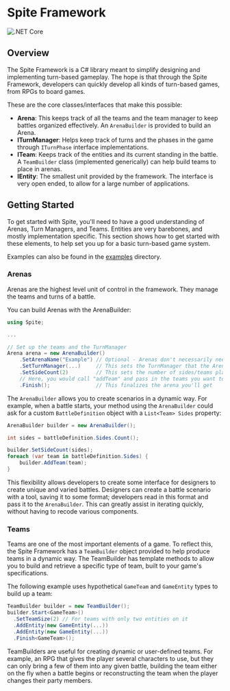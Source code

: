 # Spite Framework
![.NET Core](https://github.com/greenstack/spite-framework/workflows/.NET%20Core/badge.svg)

## Overview
The Spite Framework is a C# library meant to simplify designing and implementing turn-based gameplay. The hope is that through the Spite 
Framework, developers can quickly develop all  kinds of turn-based games, from RPGs to board games.

These are the core classes/interfaces that make this possible:
 - **Arena**: This keeps track of all the teams and the team manager to keep battles organized effectively. An `ArenaBuilder` is provided to build an Arena.
 - **ITurnManager**: Helps keep track of turns and the phases in the game through `ITurnPhase` interface implementations.
 - **ITeam**: Keeps track of the entities and its current standing in the battle. A `TeamBuilder` class (implemented generically) can help build teams to place in arenas.
 - **IEntity**: The smallest unit provided by the framework. The interface is very open ended, to allow for a large number of applications.
 
## Getting Started
To get started with Spite, you'll need to have a good understanding of Arenas, Turn Managers, and Teams. Entities are very barebones, and mostly implementation specific. This section shows how to get started with these elements, to help set you up for a basic turn-based game system.

Examples can also be found in the [examples](examples) directory.
 
### Arenas
Arenas are the highest level unit of control in the framework. They manage the teams and turns of a battle.
 
You can build Arenas with the ArenaBuilder:
```csharp
using Spite;

...

// Set up the teams and the TurnManager
Arena arena = new ArenaBuilder()
    .SetArenaName("Example") // Optional - Arenas don't necessarily need names
    .SetTurnManager(...)     // This sets the TurnManager that the Arena will use to manage the battle
    .SetSideCount(2)         // This sets the number of sides/teams playing in the game
    // Here, you would call "addTeam" and pass in the teams you want to add
    .Finish();               // This finalizes the arena you'll get
```
The `ArenaBuilder` allows you to create scenarios in a dynamic way. For example, when a battle starts, your method using the `ArenaBuilder` could
ask for a custom `BattleDefinition` object with a `List<Team> Sides` property:
```csharp
ArenaBuilder builder = new ArenaBuilder();

int sides = battleDefinition.Sides.Count();

builder.SetSideCount(sides);
foreach (var team in battleDefinition.Sides) {
    builder.AddTeam(team);
}
```
This flexibility allows developers to create some interface for designers to create unique and varied battles. Designers can create a battle scenario with a tool, saving it to some format; developers read in this format and pass it to the `ArenaBuilder`. This can greatly assist in iterating quickly, without having to recode various components.

### Teams
Teams are one of the most important elements of a game. To reflect this, the Spite Framework has a `TeamBuilder` object provided to help produce teams in a dynamic way. The TeamBuilder has template methods to allow you to build and retrieve a specific type of team, built to your game's specifications.

The following example uses hypothetical `GameTeam` and `GameEntity` types to build up a team:
```csharp
TeamBuilder builder = new TeamBuilder();
builder.Start<GameTeam>()
  .SetTeamSize(2) // For teams with only two entities on it
  .AddEntity(new GameEntity(...))
  .AddEntity(new GameEntity(...))
  .Finish<GameTeam>();
```
TeamBuilders are useful for creating dynamic or user-defined teams. For example, an RPG that gives the player several characters to use, but they can only bring a few of them into any given battle, building the team either on the fly when a battle begins or reconstructing the team when the player changes their party members.
